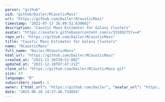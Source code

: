 ```yaml
---
parser: "github"
uid: "github/Dailer/RCausticMass"
url: "https://github.com/Dailer/RCausticMass"
timestamp: "2022-07-17 16:49:52.639602"
description: "Caustic Mass Estimator for Galaxy Clusters"
avatar: "https://avatars.githubusercontent.com/u/33109275?v=4"
repo_url: "https://github.com/Dailer/RCausticMass"
title: "Caustic Mass Estimator for Galaxy Clusters"
name: "RCausticMass"
full_name: "Dailer/RCausticMass"
html_url: "https://github.com/Dailer/RCausticMass"
created_at: "2021-11-30T20:51:00Z"
updated_at: "2021-12-18T07:47:21Z"
clone_url: "https://github.com/Dailer/RCausticMass.git"
size: 43
language: "R"
subscribers_count: 1
owner: {"html_url": "https://github.com/Dailer", "avatar_url": "https://avatars.githubusercontent.com/u/33109275?v=4", "login": "Dailer", "type": "User"}
date: "2025-06-28 14:27:46.734054"
---
```

